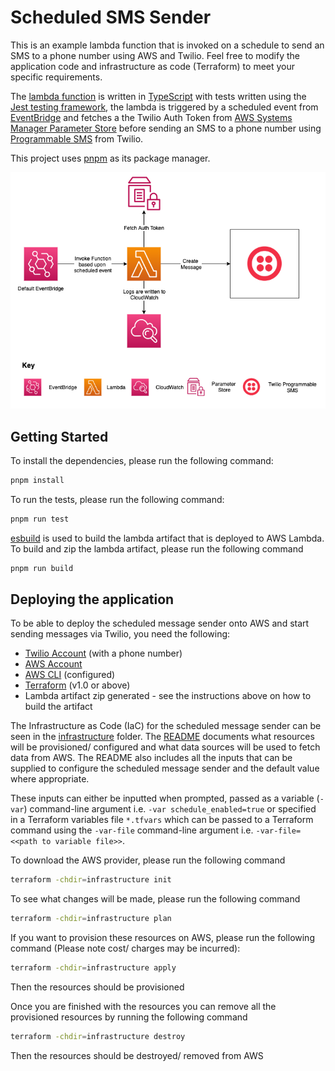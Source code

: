 # Scheduled SMS Sender

This is an example lambda function that is invoked on a schedule to send an SMS to a phone number using AWS and Twilio. Feel free to modify the application code and infrastructure as code (Terraform) to meet your specific requirements.

The [lambda function](https://aws.amazon.com/lambda/) is written in [TypeScript](https://www.typescriptlang.org/) with tests written using the [Jest testing framework](https://jestjs.io/), the lambda is triggered by a scheduled event from [EventBridge](https://aws.amazon.com/eventbridge/) and fetches a the Twilio Auth Token from [AWS Systems Manager Parameter Store](https://docs.aws.amazon.com/systems-manager/latest/userguide/systems-manager-parameter-store.html) before sending an SMS to a phone number using [Programmable SMS](https://www.twilio.com/docs/sms) from Twilio.

This project uses [pnpm](https://pnpm.io/) as its package manager.

![Architecture](docs/diagrams/Architecture.png)

## Getting Started

To install the dependencies, please run the following command:

```sh
pnpm install
```

To run the tests, please run the following command:

```sh
pnpm run test
```

[esbuild](https://github.com/evanw/esbuild) is used to build the lambda artifact that is deployed to AWS Lambda. To build and zip the lambda artifact, please run the following command

```sh
pnpm run build
```

## Deploying the application

To be able to deploy the scheduled message sender onto AWS and start sending messages via Twilio, you need the following:

- [Twilio Account](https://www.twilio.com/) (with a phone number)
- [AWS Account](https://aws.amazon.com/)
- [AWS CLI](https://aws.amazon.com/cli/) (configured)
- [Terraform](https://www.terraform.io/) (v1.0 or above)
- Lambda artifact zip generated - see the instructions above on how to build the artifact

The Infrastructure as Code (IaC) for the scheduled message sender can be seen in the [infrastructure](./infrastructure) folder. The [README](./infrastructure/README.md) documents what resources will be provisioned/ configured and what data sources will be used to fetch data from AWS. The README also includes all the inputs that can be supplied to configure the scheduled message sender and the default value where appropriate.

These inputs can either be inputted when prompted, passed as a variable (`-var`) command-line argument i.e. `-var schedule_enabled=true` or specified in a Terraform variables file `*.tfvars` which can be passed to a Terraform command using the `-var-file` command-line argument i.e. `-var-file=<<path to variable file>>`.

To download the AWS provider, please run the following command

```sh
terraform -chdir=infrastructure init
```

To see what changes will be made, please run the following command

```sh
terraform -chdir=infrastructure plan
```

If you want to provision these resources on AWS, please run the following command (Please note cost/ charges may be incurred):

```sh
terraform -chdir=infrastructure apply
```

Then the resources should be provisioned

Once you are finished with the resources you can remove all the provisioned resources by running the following command

```sh
terraform -chdir=infrastructure destroy
```

Then the resources should be destroyed/ removed from AWS
